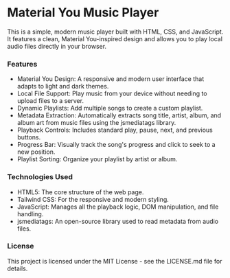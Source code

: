 # Material You Music Player
This is a simple, modern music player built with HTML, CSS, and JavaScript. It features a clean, Material You-inspired design and allows you to play local audio files directly in your browser.
### Features
 * Material You Design: A responsive and modern user interface that adapts to light and dark themes.
 * Local File Support: Play music from your device without needing to upload files to a server.
 * Dynamic Playlists: Add multiple songs to create a custom playlist.
 * Metadata Extraction: Automatically extracts song title, artist, album, and album art from music files using the jsmediatags library.
 * Playback Controls: Includes standard play, pause, next, and previous buttons.
 * Progress Bar: Visually track the song's progress and click to seek to a new position.
 * Playlist Sorting: Organize your playlist by artist or album.
### Technologies Used
 * HTML5: The core structure of the web page.
 * Tailwind CSS: For the responsive and modern styling.
 * JavaScript: Manages all the playback logic, DOM manipulation, and file handling.
 * jsmediatags: An open-source library used to read metadata from audio files.
### License
This project is licensed under the MIT License - see the LICENSE.md file for details.
